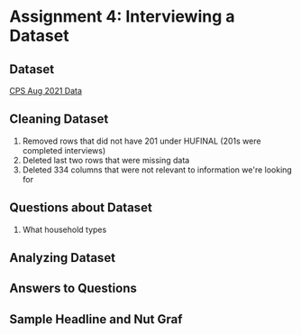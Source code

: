 # Assignment 4: Interviewing a Dataset

## Dataset

[CPS Aug 2021 Data](https://github.com/juliashapero/datavisualization-fall2021/blob/main/CPS%20Aug%202021%20Data%20Cleaned%20FINAL.csv)

## Cleaning Dataset

1. Removed rows that did not have 201 under HUFINAL (201s were completed interviews)
2. Deleted last two rows that were missing data
3. Deleted 334 columns that were not relevant to information we're looking for

## Questions about Dataset

1. What household types 

## Analyzing Dataset

## Answers to Questions

## Sample Headline and Nut Graf
